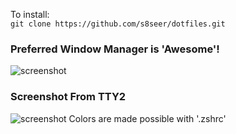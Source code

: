 
To install:  
 ```git clone https://github.com/s8seer/dotfiles.git```

### Preferred Window Manager is 'Awesome'!
![screenshot](./.config/awesome/themes/buoyance/screenshot.png "Woaa, Amazing!")
 
### Screenshot From TTY2
![screenshot](./meta/screenshots/TTY2.png "Fanatical!!")
Colors are made possible with '.zshrc'
